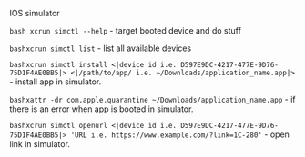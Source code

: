 IOS simulator

```bash xcrun simctl --help``` - target booted device and do stuff

```bashxcrun simctl list``` - list all available devices

```bashxcrun simctl install <|device id i.e. D597E9DC-4217-477E-9D76-75D1F4AE0BB5|> <|/path/to/app/ i.e. ~/Downloads/application_name.app|>``` - install app in simulator.

```bashxattr -dr com.apple.quarantine ~/Downloads/application_name.app``` - if there is an error when app is booted in simulator.

```bashxcrun simctl openurl <|device id i.e. D597E9DC-4217-477E-9D76-75D1F4AE0BB5|> 'URL i.e. https://www.example.com/?link=1C-280'``` - open link in simulator.
